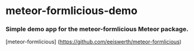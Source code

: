 # meteor-formlicious-demo

### Simple demo app for the meteor-formlicious Meteor package.
[meteor-formlicious] (https://github.com/eeiswerth/meteor-formlicious)
